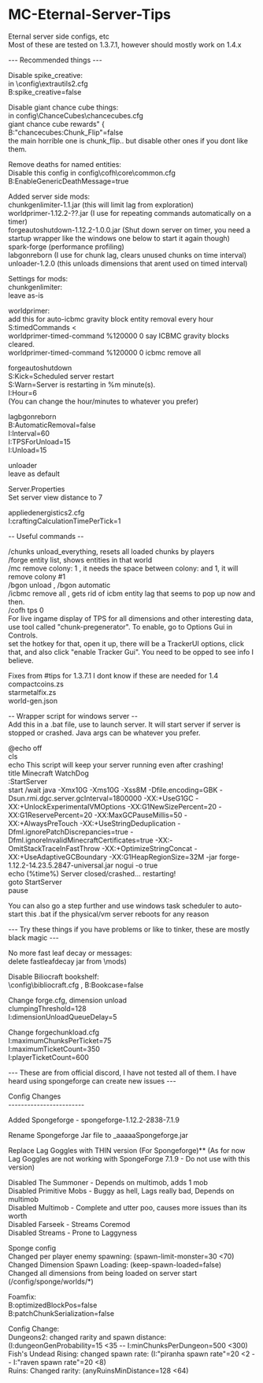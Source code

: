 # MC-Eternal-Server-Tips <br />
Eternal server side configs, etc  <br />
Most of these are tested on 1.3.7.1, however should mostly work on 1.4.x  <br />

--- Recommended things ---  <br />

Disable spike_creative:  <br />
in \config\extrautils2.cfg  <br />
    B:spike_creative=false  <br />

Disable giant chance cube things:  <br />
in config\ChanceCubes\chancecubes.cfg  <br />
giant chance cube rewards" {  <br />
    B:"chancecubes:Chunk_Flip"=false  <br />
the main horrible one is chunk_flip.. but disable other ones if you dont like them.  <br />

Remove deaths for named entities:  <br />
Disable this config in config\cofh\core\common.cfg  <br />
B:EnableGenericDeathMessage=true  <br />

Added server side mods:  <br />
chunkgenlimiter-1.1.jar (this will limit lag from exploration)  <br />
worldprimer-1.12.2-??.jar (I use for repeating commands automatically on a timer)  <br />
forgeautoshutdown-1.12.2-1.0.0.jar (Shut down server on timer, you need a startup wrapper like the windows one below to start it again though)  <br />
spark-forge (performance profiling)  <br />
labgonreborn (I use for chunk lag, clears unused chunks on time interval)  <br />
unloader-1.2.0 (this unloads dimensions that arent used on timed interval)  <br />

Settings for mods:  <br />
chunkgenlimiter:  <br />
leave as-is  <br />

worldprimer:  <br />
add this for auto-icbmc gravity block entity removal every hour   <br />
    S:timedCommands <  <br />
	worldprimer-timed-command %120000 0 say ICBMC gravity blocks cleared.  <br />
	worldprimer-timed-command %120000 0 icbmc remove all  <br />

forgeautoshutdown  <br />
S:Kick=Scheduled server restart  <br />
S:Warn=Server is restarting in %m minute(s).  <br />
I:Hour=6   <br />
(You can change the hour/minutes to whatever you prefer)  <br />

lagbgonreborn  <br />
B:AutomaticRemoval=false  <br />
I:Interval=60  <br />
I:TPSForUnload=15  <br />
I:Unload=15  <br />

unloader  <br />
leave as default  <br />

Server.Properties  <br />
    Set server view distance to 7  <br />
    
appliedenergistics2.cfg  <br />
I:craftingCalculationTimePerTick=1  <br />

-- Useful commands --  <br />

/chunks unload_everything, resets all loaded chunks by players  <br />
/forge entity list, shows entities in that world  <br />
/mc remove colony: 1 , it needs the space between colony: and 1, it will remove colony #1  <br />
/bgon unload , /bgon automatic  <br />
/icbmc remove all , gets rid of icbm entity lag that seems to pop up now and then.  <br />
/cofh tps 0  <br />
For live ingame display of TPS for all dimensions and other interesting data, use tool called "chunk-pregenerator". To enable, go to Options Gui in Controls.  <br />
set the hotkey for that, open it up, there will be a TrackerUI options, click that, and also click "enable Tracker Gui". You need to be opped to see info I believe.  <br />

Fixes from #tips for 1.3.7.1 I dont know if these are needed for 1.4  <br />
compactcoins.zs  <br />
starmetalfix.zs  <br /> 
world-gen.json  <br />

-- Wrapper script for windows server --  <br />
Add this in a .bat file, use to launch server. It will start server if server is stopped or crashed. Java args can be whatever you prefer.  <br />

@echo off  <br />
cls  <br />
echo This script will keep your server running even after crashing! <br />
title Minecraft WatchDog <br />
:StartServer <br />
start /wait java -Xmx10G -Xms10G -Xss8M -Dfile.encoding=GBK -Dsun.rmi.dgc.server.gcInterval=1800000 -XX:+UseG1GC -XX:+UnlockExperimentalVMOptions -XX:G1NewSizePercent=20 -XX:G1ReservePercent=20 -XX:MaxGCPauseMillis=50 -XX:+AlwaysPreTouch -XX:+UseStringDeduplication -Dfml.ignorePatchDiscrepancies=true -Dfml.ignoreInvalidMinecraftCertificates=true -XX:-OmitStackTraceInFastThrow -XX:+OptimizeStringConcat -XX:+UseAdaptiveGCBoundary -XX:G1HeapRegionSize=32M -jar forge-1.12.2-14.23.5.2847-universal.jar nogui -o true  <br />
echo (%time%) Server closed/crashed... restarting!  <br />
goto StartServer <br />
pause <br />

You can also go a step further and use windows task scheduler to auto-start this .bat if the physical/vm server reboots for any reason <br />

--- Try these things if you have problems or like to tinker, these are mostly black magic --- <br />

No more fast leaf decay or messages:  <br />
delete fastleafdecay jar from \mods) <br />

Disable Biliocraft bookshelf:  <br />
\config\bibliocraft.cfg , B:Bookcase=false <br />

Change forge.cfg, dimension unload  <br />
clumpingThreshold=128 <br />
I:dimensionUnloadQueueDelay=5 <br />

Change forgechunkload.cfg <br />
I:maximumChunksPerTicket=75 <br />
I:maximumTicketCount=350 <br />
I:playerTicketCount=600 <br />

--- These are from official discord, I have not tested all of them. I have heard using spongeforge can create new issues --- <br />
 
Config Changes <br />
------------------------ <br />

Added Spongeforge - spongeforge-1.12.2-2838-7.1.9 <br />

Rename Spongeforge Jar file to _aaaaaSpongeforge.jar <br />

Replace Lag Goggles with THIN version (For Spongeforge)** (As for now Lag Goggles are not working with SpongeForge 7.1.9 - Do not use with this version) <br />

Disabled The Summoner - Depends on multimob, adds 1 mob <br />
Disabled Primitive Mobs - Buggy as hell, Lags really bad, Depends on multimob <br />
Disabled Multimob - Complete and utter poo, causes more issues than its worth <br />
Disabled Farseek - Streams Coremod <br />
Disabled Streams - Prone to Laggyness <br />

Sponge config <br />
    Changed per player enemy spawning: (spawn-limit-monster=30 <70) <br />
    Changed Dimension Spawn Loading: (keep-spawn-loaded=false) <br />
    Changed all dimensions from being loaded on server start (/config/sponge/worlds/*) <br />
    
Foamfix: <br />
    B:optimizedBlockPos=false <br />
    B:patchChunkSerialization=false <br />

Config Change: <br />
    Dungeons2: changed rarity and spawn distance: (I:dungeonGenProbability=15 <35 -- I:minChunksPerDungeon=500 <300) <br />
    Fish's Undead Rising: changed spawn rate: (I:"piranha spawn rate"=20 <2 -- I:"raven spawn rate"=20 <8) <br />
    Ruins: Changed rarity: (anyRuinsMinDistance=128 <64) <br />
